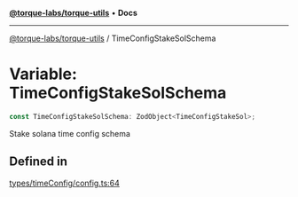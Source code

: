 [**@torque-labs/torque-utils**](../README.md) • **Docs**

***

[@torque-labs/torque-utils](../README.md) / TimeConfigStakeSolSchema

# Variable: TimeConfigStakeSolSchema

```ts
const TimeConfigStakeSolSchema: ZodObject<TimeConfigStakeSol>;
```

Stake solana time config schema

## Defined in

[types/timeConfig/config.ts:64](https://github.com/torque-labs/torque-utils/blob/3bd29ca22f900f1cf2686f7f240bf82e15337207/types/timeConfig/config.ts#L64)

